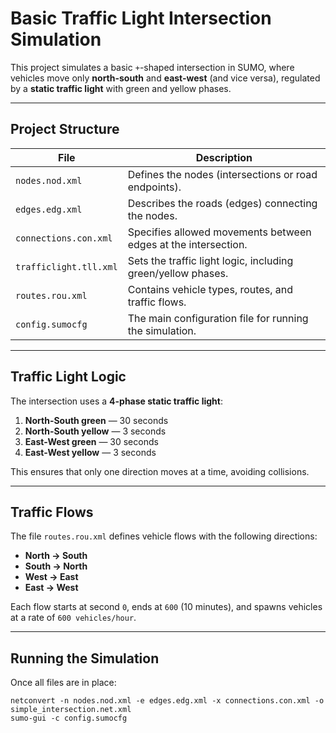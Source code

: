 # Basic Traffic Light Intersection Simulation

This project simulates a basic `+`-shaped intersection in SUMO, where vehicles move only **north-south** and **east-west** (and vice versa), regulated by a **static traffic light** with green and yellow phases.

---

## Project Structure

| File | Description |
|------|-------------|
| `nodes.nod.xml` | Defines the nodes (intersections or road endpoints). |
| `edges.edg.xml` | Describes the roads (edges) connecting the nodes. |
| `connections.con.xml` | Specifies allowed movements between edges at the intersection. |
| `trafficlight.tll.xml` | Sets the traffic light logic, including green/yellow phases. |
| `routes.rou.xml` | Contains vehicle types, routes, and traffic flows. |
| `config.sumocfg` | The main configuration file for running the simulation. |

---

## Traffic Light Logic

The intersection uses a **4-phase static traffic light**:

1. **North-South green** — 30 seconds  
2. **North-South yellow** — 3 seconds  
3. **East-West green** — 30 seconds  
4. **East-West yellow** — 3 seconds

This ensures that only one direction moves at a time, avoiding collisions.

---

## Traffic Flows

The file `routes.rou.xml` defines vehicle flows with the following directions:

- **North → South**
- **South → North**
- **West → East**
- **East → West**

Each flow starts at second `0`, ends at `600` (10 minutes), and spawns vehicles at a rate of `600 vehicles/hour`.

---

## Running the Simulation

Once all files are in place:
```
netconvert -n nodes.nod.xml -e edges.edg.xml -x connections.con.xml -o simple_intersection.net.xml
sumo-gui -c config.sumocfg
```